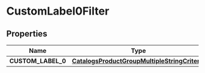 
# CustomLabel0Filter

## Properties
| Name | Type | Description | Notes |
| ------------ | ------------- | ------------- | ------------- |
| **CUSTOM_LABEL_0** | [**CatalogsProductGroupMultipleStringCriteria**](.md) |  |  |



